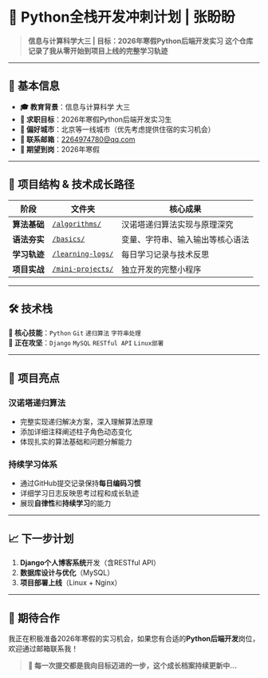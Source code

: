 # 🚀 Python全栈开发冲刺计划 | 张盼盼

> **信息与计算科学大三 | 目标：2026年寒假Python后端开发实习**
> **这个仓库记录了我从零开始到项目上线的完整学习轨迹**

---

## 👤 基本信息

- **🎓 教育背景**：信息与计算科学 大三
- **🎯 求职目标**：2026年寒假Python后端开发实习生
- **📍 偏好城市**：北京等一线城市（优先考虑提供住宿的实习机会）
- **📧 联系邮箱**：2264974780@qq.com
- **💼 期望到岗**：2026年寒假

---

## 📂 项目结构 & 技术成长路径

| 阶段 | 文件夹 | 核心成果 |
|------|--------|----------|
| **算法基础** | [`/algorithms/`](algorithms/) | 汉诺塔递归算法实现与原理深究 |
| **语法夯实** | [`/basics/`](basics/) | 变量、字符串、输入输出等核心语法 |
| **学习轨迹** | [`/learning-logs/`](learning-logs/) | 每日学习记录与技术反思 |
| **项目实战** | [`/mini-projects/`](mini-projects/) | 独立开发的完整小程序 |

---

## 🛠️ 技术栈

**🔧 核心技能**：`Python` `Git` `递归算法` `字符串处理`  
**🚀 正在攻坚**：`Django` `MySQL` `RESTful API` `Linux部署`

---

## 🌟 项目亮点

### 汉诺塔递归算法
- 完整实现递归解决方案，深入理解算法原理
- 添加详细注释阐述柱子角色动态变化
- 体现扎实的算法基础和问题分解能力

### 持续学习体系
- 通过GitHub提交记录保持**每日编码习惯**
- 详细学习日志反映思考过程和成长轨迹
- 展现**自律性**和**持续学习**的能力

---

## 📈 下一步计划

1. **Django个人博客系统**开发（含RESTful API）
2. **数据库设计与优化**（MySQL）
3. **项目部署上线**（Linux + Nginx）

---

## 📮 期待合作

我正在积极准备2026年寒假的实习机会，如果您有合适的**Python后端开发**岗位，欢迎通过邮箱联系我！

> **💪 每一次提交都是我向目标迈进的一步，这个成长档案持续更新中...**
